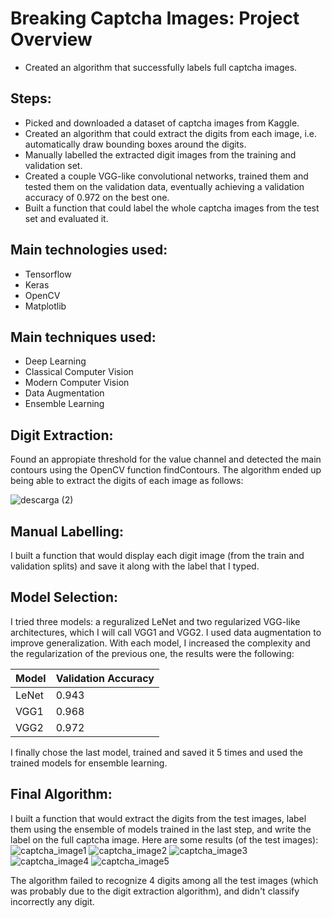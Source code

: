 # Breaking Captcha Images: Project Overview

* Created an algorithm that successfully labels full captcha images.

## Steps:

* Picked and downloaded a dataset of captcha images from Kaggle.
* Created an algorithm that could extract the digits from each image, i.e. automatically draw bounding boxes around the digits.
* Manually labelled the extracted digit images from the training and validation set.
* Created a couple VGG-like convolutional networks, trained them and tested them on the validation data, eventually achieving a validation accuracy of 0.972 on the best one.
* Built a function that could label the whole captcha images from the test set and evaluated it.

## Main technologies used:

* Tensorflow
* Keras
* OpenCV
* Matplotlib

## Main techniques used:

* Deep Learning
* Classical Computer Vision
* Modern Computer Vision
* Data Augmentation
* Ensemble Learning

## Digit Extraction:

Found an appropiate threshold for the value channel and detected the main contours using the OpenCV function findContours. The algorithm ended up being able to extract the digits of each image as follows:

![descarga (2)](https://user-images.githubusercontent.com/70718425/107143212-136c1b80-6934-11eb-99ec-f11d9144d007.png)

## Manual Labelling:

I built a function that would display each digit image (from the train and validation splits) and save it along with the label that I typed.

## Model Selection:

I tried three models: a reguralized LeNet and two regularized VGG-like architectures, which I will call VGG1 and VGG2. I used data augmentation to improve generalization.
With each model, I increased the complexity and the regularization of the previous one, the results were the following:

|  Model | Validation Accuracy  | 
|---|---| 
| LeNet  |  0.943               |
| VGG1  | 0.968  |
|  VGG2 |  0.972 |

I finally chose the last model, trained and saved it 5 times and used the trained models for ensemble learning.

## Final Algorithm:

I built a function that would extract the digits from the test images, label them using the ensemble of models trained in the last step, and write the label on the full captcha image. 
Here are some results (of the test images):
![captcha_image1](https://user-images.githubusercontent.com/70718425/104241021-4f0ee500-545d-11eb-8a14-bcd5dd128762.png)
![captcha_image2](https://user-images.githubusercontent.com/70718425/104241064-5cc46a80-545d-11eb-9b2c-aef2a6ab581c.png)
![captcha_image3](https://user-images.githubusercontent.com/70718425/104241067-5e8e2e00-545d-11eb-8b15-1a65c996b2de.png)
![captcha_image4](https://user-images.githubusercontent.com/70718425/104241071-6057f180-545d-11eb-9cbf-dace772dec32.png)
![captcha_image5](https://user-images.githubusercontent.com/70718425/104241077-62ba4b80-545d-11eb-9c28-9d09d27b464e.png)


The algorithm failed to recognize 4 digits among all the test images (which was probably due to the digit extraction algorithm), and didn't classify incorrectly any digit.

